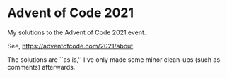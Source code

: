 # Advent of Code 2021

My solutions to the Advent of Code 2021 event.

See, https://adventofcode.com/2021/about.

The solutions are ``as is,'' I've only made some minor clean-ups (such as comments) afterwards. 